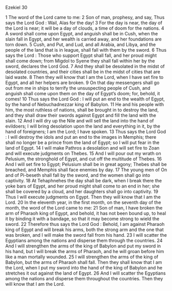 Ezekiel 30

1	The word of the Lord came to me:
2	Son of man, prophesy, and say, Thus says the Lord God : Wail, Alas for the day!
3	For the day is near, the day of the Lord is near; it will be a day of clouds, a time of doom for the nations.
4	A sword shall come upon Egypt, and anguish shall be in Cush, when the slain fall in Egypt, and her wealth is carried away, and her foundations are torn down.
5	Cush, and Put, and Lud, and all Arabia, and Libya, and the people of the land that is in league, shall fall with them by the sword.
6	Thus says the Lord : Those who support Egypt shall fall, and her proud might shall come down; from Migdol to Syene they shall fall within her by the sword, declares the Lord God.
7	And they shall be desolated in the midst of desolated countries, and their cities shall be in the midst of cities that are laid waste.
8	Then they will know that I am the Lord, when I have set fire to Egypt, and all her helpers are broken.
9	On that day messengers shall go out from me in ships to terrify the unsuspecting people of Cush, and anguish shall come upon them on the day of Egypt’s doom; for, behold, it comes!
10	Thus says the Lord God : I will put an end to the wealth of Egypt, by the hand of Nebuchadnezzar king of Babylon.
11	He and his people with him, the most ruthless of nations, shall be brought in to destroy the land, and they shall draw their swords against Egypt and fill the land with the slain.
12	And I will dry up the Nile and will sell the land into the hand of evildoers; I will bring desolation upon the land and everything in it, by the hand of foreigners; I am the Lord; I have spoken.
13	Thus says the Lord God : I will destroy the idols and put an end to the images in Memphis; there shall no longer be a prince from the land of Egypt; so I will put fear in the land of Egypt.
14	I will make Pathros a desolation and will set fire to Zoan and will execute judgments on Thebes.
15	And I will pour out my wrath on Pelusium, the stronghold of Egypt, and cut off the multitude of Thebes.
16	And I will set fire to Egypt; Pelusium shall be in great agony; Thebes shall be breached, and Memphis shall face enemies by day.
17	The young men of On and of Pi-beseth shall fall by the sword, and the women shall go into captivity.
18	At Tehaphnehes the day shall be dark, when I break there the yoke bars of Egypt, and her proud might shall come to an end in her; she shall be covered by a cloud, and her daughters shall go into captivity.
19	Thus I will execute judgments on Egypt. Then they will know that I am the Lord.
20	In the eleventh year, in the first month, on the seventh day of the month, the word of the Lord came to me:
21	Son of man, I have broken the arm of Pharaoh king of Egypt, and behold, it has not been bound up, to heal it by binding it with a bandage, so that it may become strong to wield the sword.
22	Therefore thus says the Lord God : Behold, I am against Pharaoh king of Egypt and will break his arms, both the strong arm and the one that was broken, and I will make the sword fall from his hand.
23	I will scatter the Egyptians among the nations and disperse them through the countries.
24	And I will strengthen the arms of the king of Babylon and put my sword in his hand, but I will break the arms of Pharaoh, and he will groan before him like a man mortally wounded.
25	I will strengthen the arms of the king of Babylon, but the arms of Pharaoh shall fall. Then they shall know that I am the Lord, when I put my sword into the hand of the king of Babylon and he stretches it out against the land of Egypt.
26	And I will scatter the Egyptians among the nations and disperse them throughout the countries. Then they will know that I am the Lord.

